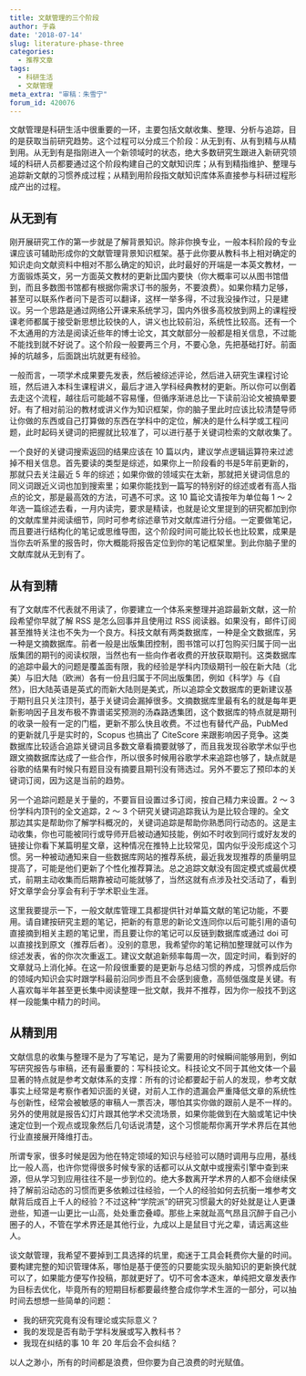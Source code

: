 ```yaml
---
title: 文献管理的三个阶段
author: 于淼
date: '2018-07-14'
slug: literature-phase-three
categories:
  - 推荐文章
tags:
  - 科研生活
  - 文献管理
meta_extra: "审稿：朱雪宁"
forum_id: 420076
---
```


文献管理是科研生活中很重要的一环，主要包括文献收集、整理、分析与追踪，目的是获取当前研究趋势。这个过程可以分成三个阶段：从无到有、从有到精与从精到用。从无到有是指刚进入一个新领域时的状态，绝大多数研究生跟进入新研究领域的科研人员都要通过这个阶段构建自己的文献知识库；从有到精指维护、整理与追踪新文献的习惯养成过程；从精到用阶段指文献知识库体系直接参与科研过程形成产出的过程。

## 从无到有

刚开展研究工作的第一步就是了解背景知识。除非你换专业，一般本科阶段的专业课应该可辅助形成你的文献管理背景知识框架。基于此你要从教科书上相对确定的知识走向文献资料中相对不那么确定的知识，此时最好的开端是一本英文教材，一方面锻炼英文，另一方面英文教材的更新比国内要快（你大概率可以从图书馆借到，而且多数图书馆都有根据你需求订书的服务，不要浪费）。如果你精力足够，甚至可以联系作者问下是否可以翻译，这样一举多得，不过我没操作过，只是建议。另一个思路是通过网络公开课来系统学习，国内外很多高校放到网上的课程授课老师都属于接受新思想比较快的人，讲义也比较前沿，系统性比较高。还有一个不太通用的方法是阅读近些年的博士论文，其文献部分一般都是相关信息，不过能不能找到就不好说了。这个阶段一般要两三个月，不要心急，先把基础打好。前面掉的坑越多，后面跳出坑就更有经验。

一般而言，一项学术成果要先发表，然后被综述评论，然后进入研究生课程讨论班，然后进入本科生课程讲义，最后才进入学科经典教材的更新。所以你可以倒着去走这个流程，越往后可能越不容易懂，但循序渐进总比一下读前沿论文被搞晕要好。有了相对前沿的教材或讲义作为知识框架，你的脑子里此时应该比较清楚导师让你做的东西或自己打算做的东西在学科中的定位，解决的是什么科学或工程问题，此时起码关键词的把握就比较准了，可以进行基于关键词检索的文献收集了。

一个良好的关键词搜索返回的结果应该在 10 篇以内，建议学点逻辑运算符来过滤掉不相关信息。首先要读的类型是综述，如果你上一阶段看的书是5年前更新的，那就只去关注最近 5 年的综述；如果你做的领域实在太新，那就把关键词信息的同义词跟近义词也加到搜索里；如果你能找到一篇写的特别好的综述或者有高人指点的论文，那是最高效的方法，可遇不可求。这 10 篇论文请按年为单位每 1 ～ 2 年选一篇综述去看，一月内读完，要求是精读，也就是论文里提到的研究都加到你的文献库里并阅读细节，同时可参考综述章节对文献库进行分组。一定要做笔记，而且要进行结构化的笔记或思维导图，这个阶段时间可能比较长也比较累，成果是当你去听系里的报告时，你大概能将报告定位到你的笔记框架里。到此你脑子里的文献库就从无到有了。

## 从有到精

有了文献库不代表就不用读了，你要建立一个体系来整理并追踪最新文献，这一阶段希望你早就了解 RSS 是怎么回事并且使用过 RSS 阅读器。如果没有，邮件订阅甚至推特关注也不失为一个良方。科技文献有两类数据库，一种是全文数据库，另一种是文摘数据库。前者一般是出版集团控制，图书馆可以打包购买归属于同一出版集团的期刊的阅读权限，当然也有一些向作者收费的开放获取期刊。这类数据库的追踪中最大的问题是覆盖面有限，我的经验是学科内顶级期刊一般在新大陆（北美）与旧大陆（欧洲）各有一份且归属于不同出版集团，例如《科学》与《自然》，旧大陆英语是英式的而新大陆则是美式，所以追踪全文数据库的更新建议基于期刊且只关注顶刊，基于关键词会漏掉很多。文摘数据库里最有名的就是每年更新影响因子且发布极不靠谱诺奖预测的汤森路透集团，这个数据库的特点就是期刊的收录一般有一定的门槛，更新不那么快且收费。不过也有替代产品，PubMed 的更新就几乎是实时的，Scopus 也搞出了 CiteScore 来跟影响因子竞争。这类数据库比较适合追踪关键词且多数文章看摘要就够了，而且我发现谷歌学术似乎也跟文摘数据库达成了一些合作，所以很多时候用谷歌学术来追踪也够了，缺点就是谷歌的结果有时候只有题目没有摘要且期刊没有筛选过。另外不要忘了预印本的关键词订阅，因为这是当前的趋势。

另一个追踪问题是关于量的，不要盲目设置过多订阅，按自己精力来设置。2 ～ 3 份学科内顶刊的全文追踪，2 ～ 3 个研究关键词追踪我认为是比较合理的。全文那边其实是帮助你了解学科概况的，关键词追踪是帮助你熟悉同行动态的。这是主动收集，你也可能被同行或导师开启被动通知技能，例如不时收到同行或好友发的链接让你看下某篇明星文章，这种情况在推特上比较常见，国内似乎没形成这个习惯。另一种被动通知来自一些数据库网站的推荐系统，最近我发现推荐的质量明显提高了，可能是他们更新了个性化推荐算法。总之追踪文献没有固定模式或最优模式，前期主动收集而后期靠被动可能就够了，当然这就有点涉及社交活动了，看到好文章学会分享会有利于学术职业生涯。

这里我要提示一下，一般文献库管理工具都提供针对单篇文献的笔记功能，不要用。请自建按研究主题的笔记，把新的有意思的新论文连同你以后可能引用的语句直接摘到相关主题的笔记里，而且要让你的笔记可以反链到数据库或通过 doi 可以直接找到原文（推荐后者）。没别的意思，我希望你的笔记稍加整理就可以作为综述发表，省的你次次重返工。建议文献追新频率每周一次，固定时间，看到好的文章就马上消化掉。在这一阶段很重要的是更新与总结习惯的养成，习惯养成后你的领域内知识会实时跟学科最前沿同步而且不会感到疲惫，高频低强度是关键。有人喜欢每半年甚至更长集中阅读整理一批文献，我并不推荐，因为你一般找不到这样一段能集中精力的时间。

## 从精到用

文献信息的收集与整理不是为了写笔记，是为了需要用的时候瞬间能够用到，例如写研究报告与审稿，还有最重要的：写科技论文。科技论文不同于其他文体一个最显著的特点就是参考文献体系的支撑：所有的讨论都要起于前人的发现，参考文献事实上经常是考察作者知识面的关键，对前人工作的遗漏会严重降低文章的系统性与创新性，经常会被敏感的审稿人一票否决，哪怕其实你做的跟前人是不一样的。另外的使用就是报告幻灯片跟其他学术交流场景，如果你能做到在大脑或笔记中快速定位到一个观点或现象然后几句话说清楚，这个习惯能帮你离开学术界后在其他行业直接展开降维打击。

所谓专家，很多时候是因为他在特定领域的知识与经验可以随时调用与应用，基线比一般人高，也许你觉得很多时候专家的话都可以从文献中或搜索引擎中查到来源，但从学习到应用往往不是一步到位的。绝大多数离开学术界的人都不会继续保持了解前沿动态的习惯而更多依赖过往经验，一个人的经验如何去抗衡一堆参考文献背后成百上千人的经验？不过这种“学院派”的研究习惯最大的好处就是让人更谦逊些，知道一山更比一山高，处处重峦叠嶂。那些上来就趾高气昂且沉醉于自己小圈子的人，不管在学术界还是其他行业，九成以上是鼠目寸光之辈，请远离这些人。

谈文献管理，我希望不要掉到工具选择的坑里，痴迷于工具会耗费你大量的时间。要构建完整的知识管理体系，哪怕是基于便签的只要能实现头脑知识的更新换代就可以了，如果能方便写作投稿，那就更好了。切不可舍本逐末，单纯把文章发表作为目标去优化，毕竟所有的短期目标都要最终整合成你学术生涯的一部分，可以抽时间去想想一些简单的问题：

- 我的研究究竟有没有理论或实际意义？
- 我的发现是否有助于学科发展或写入教科书？
- 我现在纠结的事 10 年 20 年后会不会纠结？

以人之渺小，所有的时间都是浪费，但你要为自己浪费的时光赋值。
